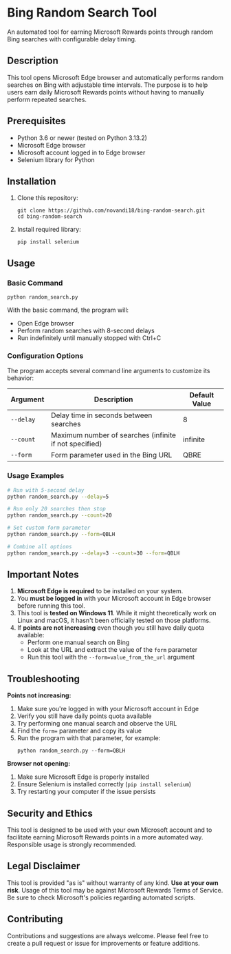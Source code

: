 # Bing Random Search Tool

An automated tool for earning Microsoft Rewards points through random Bing searches with configurable delay timing.

## Description

This tool opens Microsoft Edge browser and automatically performs random searches on Bing with adjustable time intervals. The purpose is to help users earn daily Microsoft Rewards points without having to manually perform repeated searches.

## Prerequisites

- Python 3.6 or newer (tested on Python 3.13.2)
- Microsoft Edge browser
- Microsoft account logged in to Edge browser
- Selenium library for Python

## Installation

1. Clone this repository:

   ```
   git clone https://github.com/novandi18/bing-random-search.git
   cd bing-random-search
   ```

2. Install required library:
   ```
   pip install selenium
   ```

## Usage

### Basic Command

```
python random_search.py
```

With the basic command, the program will:

- Open Edge browser
- Perform random searches with 8-second delays
- Run indefinitely until manually stopped with Ctrl+C

### Configuration Options

The program accepts several command line arguments to customize its behavior:

| Argument  | Description                                            | Default Value |
| --------- | ------------------------------------------------------ | ------------- |
| `--delay` | Delay time in seconds between searches                 | 8             |
| `--count` | Maximum number of searches (infinite if not specified) | infinite      |
| `--form`  | Form parameter used in the Bing URL                    | QBRE          |

### Usage Examples

```bash
# Run with 5-second delay
python random_search.py --delay=5

# Run only 20 searches then stop
python random_search.py --count=20

# Set custom form parameter
python random_search.py --form=QBLH

# Combine all options
python random_search.py --delay=3 --count=30 --form=QBLH
```

## Important Notes

1. **Microsoft Edge is required** to be installed on your system.
2. You **must be logged in** with your Microsoft account in Edge browser before running this tool.
3. This tool is **tested on Windows 11**. While it might theoretically work on Linux and macOS, it hasn't been officially tested on those platforms.
4. If **points are not increasing** even though you still have daily quota available:
   - Perform one manual search on Bing
   - Look at the URL and extract the value of the `form` parameter
   - Run this tool with the `--form=value_from_the_url` argument

## Troubleshooting

**Points not increasing:**

1. Make sure you're logged in with your Microsoft account in Edge
2. Verify you still have daily points quota available
3. Try performing one manual search and observe the URL
4. Find the `form=` parameter and copy its value
5. Run the program with that parameter, for example:
   ```
   python random_search.py --form=QBLH
   ```

**Browser not opening:**

1. Make sure Microsoft Edge is properly installed
2. Ensure Selenium is installed correctly (`pip install selenium`)
3. Try restarting your computer if the issue persists

## Security and Ethics

This tool is designed to be used with your own Microsoft account and to facilitate earning Microsoft Rewards points in a more automated way. Responsible usage is strongly recommended.

## Legal Disclaimer

This tool is provided "as is" without warranty of any kind. **Use at your own risk**. Usage of this tool may be against Microsoft Rewards Terms of Service. Be sure to check Microsoft's policies regarding automated scripts.

## Contributing

Contributions and suggestions are always welcome. Please feel free to create a pull request or issue for improvements or feature additions.
